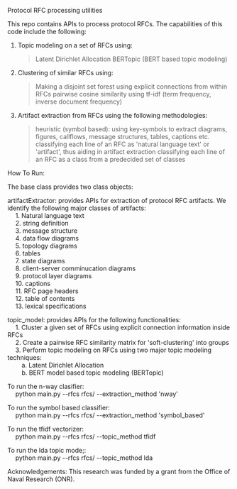 Protocol RFC processing utilities

This repo contains APIs to process protocol RFCs. The capabilities of this code include the following:

1. Topic modeling on a set of RFCs using:
    > Latent Dirichlet Allocation
    > BERTopic (BERT based topic modeling)

2. Clustering of similar RFCs using:
    > Making a disjoint set forest using explicit connections from within RFCs
    > pairwise cosine similarity using tf-idf (term frequency, inverse document frequency)

3. Artifact extraction from RFCs using the following methodologies:
    > heuristic (symbol based): using key-symbols to extract diagrams, figures, callflows, message structures, tables, captions etc.
    > classifying each line of an RFC as 'natural language text' or 'artifact', thus aiding in artifact extraction
    > classifying each line of an RFC as a class from a predecided set of classes

How To Run:

The base class provides two class objects: 

artifactExtractor: provides APIs for extraction of protocol RFC artifacts. We identify the following major classes of artifacts:<br />
    &emsp; 1. Natural language text<br />
    &emsp; 2. string definition<br />
    &emsp; 3. message structure<br />
    &emsp; 4. data flow diagrams<br />
    &emsp; 5. topology diagrams<br />
    &emsp; 6. tables<br />
    &emsp; 7. state diagrams<br />
    &emsp; 8. client-server comminucation diagrams<br />
    &emsp; 9. protocol layer diagrams<br />
    &emsp; 10. captions<br />
    &emsp; 11. RFC page headers<br />
    &emsp; 12. table of contents<br />
    &emsp; 13. lexical specifications<br />

topic_model: provides APIs for the following functionalities:<br />
    &emsp; 1. Cluster a given set of RFCs using explicit connection information inside RFCs<br />
    &emsp; 2. Create a pairwise RFC similarity matrix for 'soft-clustering' into groups<br />
    &emsp; 3. Perform topic modeling on RFCs using two major topic modeling techniques:<br />
        &emsp;&emsp; a. Latent Dirichlet Allocation<br />
        &emsp;&emsp; b. BERT model based topic modeling (BERTopic)<br />

To run the n-way clasifier:<br />
    &emsp; python main.py --rfcs rfcs/ --extraction_method 'nway'

To run the symbol based classifier:<br />
    &emsp; python main.py --rfcs rfcs/ --extraction_method 'symbol_based'

To run the tfidf vectorizer:<br />
    &emsp; python main.py --rfcs rfcs/ --topic_method tfidf

To run the lda topic mode;:<br />
    &emsp; python main.py --rfcs rfcs/ --topic_method lda

Acknowledgements: This research was funded by a grant from the Office of Naval Research (ONR). 


